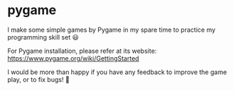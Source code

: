 # pygame
I make some simple games by Pygame in my spare time to practice my programming skill set :smiley:

For Pygame installation, please refer at its website: https://www.pygame.org/wiki/GettingStarted

I would be more than happy if you have any feedback to improve the game play, or to fix bugs! :clap:
